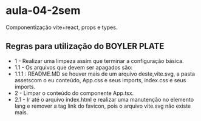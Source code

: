 # aula-04-2sem
Componentização vite+react, props e types.


## Regras para utilização do BOYLER PLATE
- 1 - Realizar uma limpeza assim que terminar a configuração básica.
- 1.1 - Os arquivos que devem ser apagados são:
- 1.1.1 : README.MD se houver mais de um arquivo deste,vite.svg, a pasta assetscom o eu conteúdo, App.css e seus imports, index.css e seus imports.
- 2 - Limpar o conteúdo do componente App.tsx.
- 2.1 - Ir até o arquivo index.html e realizar uma manutenção no elemento lang e remover a tag link do favicon, pois o arquivo vite.svg não existe mais.